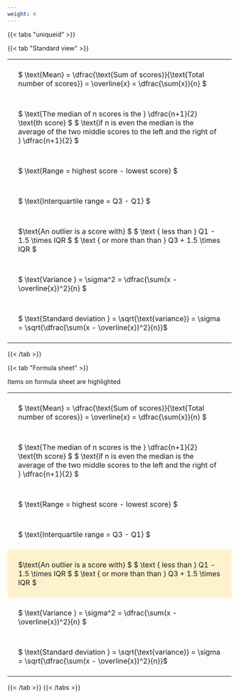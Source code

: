 ```yaml
---
weight: 4
---
```


{{< tabs "uniqueid" >}}

{{< tab "Standard view" >}}

<style type="text/css">
#T_55416 th.col_heading {
  text-align: left;
  font-size: 1em;
}
#T_55416 td {
  text-align: left;
  font-size: 1em;
  padding: 1.5em;
}
</style>
<table id="T_55416">
  <thead>
  </thead>
  <tbody>
    <tr>
      <td id="T_55416_row0_col0" class="data row0 col0" >$ \text{Mean} = \dfrac{\text{Sum of scores}}{\text{Total number of scores}} = \overline{x} = \dfrac{\sum{x}}{n} $</td>
    </tr>
    <tr>
      <td id="T_55416_row1_col0" class="data row1 col0" >$ \text{The median of n scores is the } \dfrac{n+1}{2} \text{th score} $
$ \text{if n is even the median is the average of the two middle scores to the left and the right of }  \dfrac{n+1}{2} $</td>
    </tr>
    <tr>
      <td id="T_55416_row2_col0" class="data row2 col0" >$ \text{Range = highest score - lowest score} $</td>
    </tr>
    <tr>
      <td id="T_55416_row3_col0" class="data row3 col0" >$ \text{Interquartile range = Q3 - Q1} $</td>
    </tr>
    <tr>
      <td id="T_55416_row4_col0" class="data row4 col0" >$\text{An outlier is a score with} $
$ \text {   less than } Q1 - 1.5  \times IQR $
$ \text {   or more than than } Q3 + 1.5  \times IQR $</td>
    </tr>
    <tr>
      <td id="T_55416_row5_col0" class="data row5 col0" >$ \text{Variance } =  \sigma^2 = \dfrac{\sum(x - \overline{x})^2}{n}  $</td>
    </tr>
    <tr>
      <td id="T_55416_row6_col0" class="data row6 col0" >$ \text{Standard deviation } = \sqrt{\text{variance}} =  \sigma = \sqrt{\dfrac{\sum(x - \overline{x})^2}{n}}$</td>
    </tr>
  </tbody>
</table>
{{< /tab >}}

{{< tab "Formula sheet" >}}

Items on formula sheet are highlighted 
<br>
<style type="text/css">
#T_636a9 th.col_heading {
  text-align: left;
  font-size: 1em;
}
#T_636a9 td {
  text-align: left;
  font-size: 1em;
  padding: 1.5em;
}
#T_636a9_row0_col0, #T_636a9_row1_col0, #T_636a9_row2_col0, #T_636a9_row3_col0, #T_636a9_row5_col0, #T_636a9_row6_col0 {
  background-color: rgba(0,0,0,0);
}
#T_636a9_row4_col0 {
  background-color: rgba(255,194,10, 0.2);
}
</style>
<table id="T_636a9">
  <thead>
  </thead>
  <tbody>
    <tr>
      <td id="T_636a9_row0_col0" class="data row0 col0" >$ \text{Mean} = \dfrac{\text{Sum of scores}}{\text{Total number of scores}} = \overline{x} = \dfrac{\sum{x}}{n} $</td>
    </tr>
    <tr>
      <td id="T_636a9_row1_col0" class="data row1 col0" >$ \text{The median of n scores is the } \dfrac{n+1}{2} \text{th score} $
$ \text{if n is even the median is the average of the two middle scores to the left and the right of }  \dfrac{n+1}{2} $</td>
    </tr>
    <tr>
      <td id="T_636a9_row2_col0" class="data row2 col0" >$ \text{Range = highest score - lowest score} $</td>
    </tr>
    <tr>
      <td id="T_636a9_row3_col0" class="data row3 col0" >$ \text{Interquartile range = Q3 - Q1} $</td>
    </tr>
    <tr>
      <td id="T_636a9_row4_col0" class="data row4 col0" >$\text{An outlier is a score with} $
$ \text {   less than } Q1 - 1.5  \times IQR $
$ \text {   or more than than } Q3 + 1.5  \times IQR $</td>
    </tr>
    <tr>
      <td id="T_636a9_row5_col0" class="data row5 col0" >$ \text{Variance } =  \sigma^2 = \dfrac{\sum(x - \overline{x})^2}{n}  $</td>
    </tr>
    <tr>
      <td id="T_636a9_row6_col0" class="data row6 col0" >$ \text{Standard deviation } = \sqrt{\text{variance}} =  \sigma = \sqrt{\dfrac{\sum(x - \overline{x})^2}{n}}$</td>
    </tr>
  </tbody>
</table>
{{< /tab >}}
{{< /tabs >}}